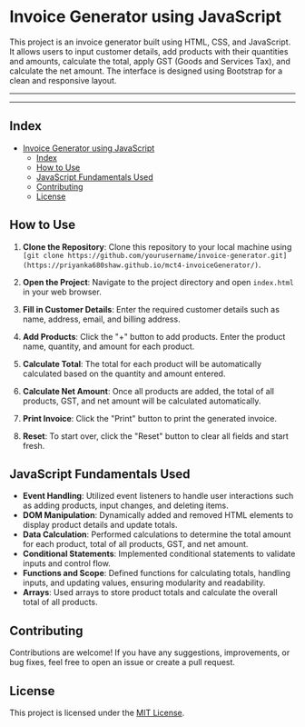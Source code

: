 # Invoice Generator using JavaScript

This project is an invoice generator built using HTML, CSS, and JavaScript. It allows users to input customer details, add products with their quantities and amounts, calculate the total, apply GST (Goods and Services Tax), and calculate the net amount. The interface is designed using Bootstrap for a clean and responsive layout.
____

____
## Index

- [Invoice Generator using JavaScript](#invoice-generator-using-javascript)
  - [Index](#index)
  - [How to Use](#how-to-use)
  - [JavaScript Fundamentals Used](#javascript-fundamentals-used)
  - [Contributing](#contributing)
  - [License](#license)

## How to Use

1. **Clone the Repository**: Clone this repository to your local machine using `[git clone https://github.com/yourusername/invoice-generator.git](https://priyanka680shaw.github.io/mct4-invoiceGenerator/)`.

2. **Open the Project**: Navigate to the project directory and open `index.html` in your web browser.

3. **Fill in Customer Details**: Enter the required customer details such as name, address, email, and billing address.

4. **Add Products**: Click the "+" button to add products. Enter the product name, quantity, and amount for each product.

5. **Calculate Total**: The total for each product will be automatically calculated based on the quantity and amount entered.

6. **Calculate Net Amount**: Once all products are added, the total of all products, GST, and net amount will be calculated automatically.

7. **Print Invoice**: Click the "Print" button to print the generated invoice.

8. **Reset**: To start over, click the "Reset" button to clear all fields and start fresh.

## JavaScript Fundamentals Used

- **Event Handling**: Utilized event listeners to handle user interactions such as adding products, input changes, and deleting items.
- **DOM Manipulation**: Dynamically added and removed HTML elements to display product details and update totals.
- **Data Calculation**: Performed calculations to determine the total amount for each product, total of all products, GST, and net amount.
- **Conditional Statements**: Implemented conditional statements to validate inputs and control flow.
- **Functions and Scope**: Defined functions for calculating totals, handling inputs, and updating values, ensuring modularity and readability.
- **Arrays**: Used arrays to store product totals and calculate the overall total of all products.

## Contributing

Contributions are welcome! If you have any suggestions, improvements, or bug fixes, feel free to open an issue or create a pull request.

## License

This project is licensed under the [MIT License](LICENSE).
